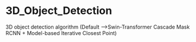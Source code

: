 # 3D_Object_Detection
3D object detection algorithm (Default -->Swin-Transformer Cascade Mask RCNN + Model-based Iterative Closest Point)
